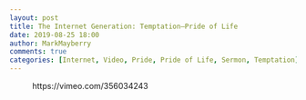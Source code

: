 ```yaml
---
layout: post
title: The Internet Generation: Temptation—Pride of Life
date: 2019-08-25 18:00
author: MarkMayberry
comments: true
categories: [Internet, Video, Pride, Pride of Life, Sermon, Temptation]
---
```

<!-- wp:core-embed/vimeo {"url":"https://vimeo.com/356034243","type":"video","providerNameSlug":"vimeo","className":"wp-embed-aspect-4-3 wp-has-aspect-ratio"} -->
<figure class="wp-block-embed-vimeo wp-block-embed is-type-video is-provider-vimeo wp-embed-aspect-4-3 wp-has-aspect-ratio"><div class="wp-block-embed__wrapper">
https://vimeo.com/356034243
</div></figure>
<!-- /wp:core-embed/vimeo -->
